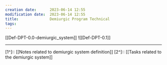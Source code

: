 ```yaml
---
creation date:		2023-06-14 12:55
modification date:	2023-06-14 12:55
title: 				Demiurgic Program Technical
tags:
---
```


[[Def-DPT-0.0-demiurgic_system]]
![[Def-DPT-0.1]]

---
[1^]:: [[Notes related to demiurgic system definition]]
[2^]:: [[Tasks related to the demiurgic system]]